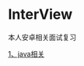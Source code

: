 # InterView

本人安卓相关面试复习

[1、java相关](https://github.com/sunnnydaydev/InterView/blob/master/java%E7%9B%B8%E5%85%B3.md)
